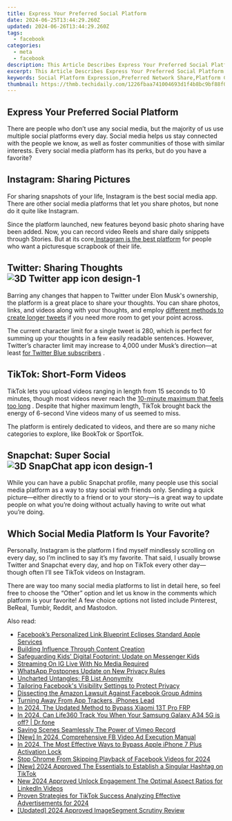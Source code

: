 ```yaml
---
title: Express Your Preferred Social Platform
date: 2024-06-25T13:44:29.260Z
updated: 2024-06-26T13:44:29.260Z
tags:
  - facebook
categories:
  - meta
  - facebook
description: This Article Describes Express Your Preferred Social Platform
excerpt: This Article Describes Express Your Preferred Social Platform
keywords: Social Platform Expression,Preferred Network Share,Platform Choice Display,Social Media Selection,Preference Social Sites,Favored Social Choice,Express Platform Like
thumbnail: https://thmb.techidaily.com/1226fbaa741004693d1f4b8bc9bf88f0e71c8201ee5e911ba173ac8995ac7535.jpg
---
```


## Express Your Preferred Social Platform

 There are people who don’t use any social media, but the majority of us use multiple social platforms every day. Social media helps us stay connected with the people we know, as well as foster communities of those with similar interests. Every social media platform has its perks, but do you have a favorite?

## Instagram: Sharing Pictures

 For sharing snapshots of your life, Instagram is the best social media app. There are other social media platforms that let you share photos, but none do it quite like Instagram.

 Since the platform launched, new features beyond basic photo sharing have been added. Now, you can record video Reels and share daily snippets through Stories. But at its core,[Instagram is the best platform](https://www.makeuseof.com/reasons-why-instagram-best-social-media-app/) for people who want a picturesque scrapbook of their life.

## Twitter: Sharing Thoughts ![3D Twitter app icon design-1](https://static1.makeuseofimages.com/wordpress/wp-content/uploads/2023/02/3d-twitter-app-icon-design-1.jpg)

 Barring any changes that happen to Twitter under Elon Musk's ownership, the platform is a great place to share your thoughts. You can share photos, links, and videos along with your thoughts, and employ [different methods to create longer tweets](https://www.makeuseof.com/tag/tools-writing-longer-tweets/) if you need more room to get your point across.

 The current character limit for a single tweet is 280, which is perfect for summing up your thoughts in a few easily readable sentences. However, Twitter’s character limit may increase to 4,000 under Musk’s direction—at least [for Twitter Blue subscribers](https://www.makeuseof.com/what-is-twitter-blue/) .

## TikTok: Short-Form Videos

 TikTok lets you upload videos ranging in length from 15 seconds to 10 minutes, though most videos never reach the [10-minute maximum that feels too long](https://www.makeuseof.com/10-minute-videos-tiktok-too-long/) . Despite that higher maximum length, TikTok brought back the energy of 6-second Vine videos many of us seemed to miss.

 The platform is entirely dedicated to videos, and there are so many niche categories to explore, like BookTok or SportTok.

## Snapchat: Super Social ![3D SnapChat app icon design-1](https://static1.makeuseofimages.com/wordpress/wp-content/uploads/2023/02/3d-snapchat-app-icon-design-1.jpg)

 While you can have a public Snapchat profile, many people use this social media platform as a way to stay social with friends only. Sending a quick picture—either directly to a friend or to your story—is a great way to update people on what you’re doing without actually having to write out what you’re doing.

## Which Social Media Platform Is Your Favorite?

 Personally, Instagram is the platform I find myself mindlessly scrolling on every day, so I’m inclined to say it’s my favorite. That said, I usually browse Twitter and Snapchat every day, and hop on TikTok every other day—though often I’ll see TikTok videos on Instagram.

 There are way too many social media platforms to list in detail here, so feel free to choose the “Other” option and let us know in the comments which platform is your favorite! A few choice options not listed include Pinterest, BeReal, Tumblr, Reddit, and Mastodon.


<ins class="adsbygoogle"
     style="display:block"
     data-ad-format="autorelaxed"
     data-ad-client="ca-pub-7571918770474297"
     data-ad-slot="1223367746"></ins>



<ins class="adsbygoogle"
     style="display:block"
     data-ad-client="ca-pub-7571918770474297"
     data-ad-slot="8358498916"
     data-ad-format="auto"
     data-full-width-responsive="true"></ins>

<span class="atpl-alsoreadstyle">Also read:</span>
<div><ul>
<li><a href="https://facebook.techidaily.com/facebooks-personalized-link-blueprint-eclipses-standard-apple-services/"><u>Facebook’s Personalized Link Blueprint Eclipses Standard Apple Services</u></a></li>
<li><a href="https://facebook.techidaily.com/building-influence-through-content-creation/"><u>Building Influence Through Content Creation</u></a></li>
<li><a href="https://facebook.techidaily.com/safeguarding-kids-digital-footprint-update-on-messenger-kids/"><u>Safeguarding Kids' Digital Footprint: Update on Messenger Kids</u></a></li>
<li><a href="https://facebook.techidaily.com/streaming-on-ig-live-with-no-media-required/"><u>Streaming On IG Live With No Media Required</u></a></li>
<li><a href="https://facebook.techidaily.com/whatsapp-postpones-update-on-new-privacy-rules/"><u>WhatsApp Postpones Update on New Privacy Rules</u></a></li>
<li><a href="https://facebook.techidaily.com/uncharted-untangles-fb-list-anonymity/"><u>Uncharted Untangles: FB List Anonymity</u></a></li>
<li><a href="https://facebook.techidaily.com/tailoring-facebooks-visibility-settings-to-protect-privacy/"><u>Tailoring Facebook's Visibility Settings to Protect Privacy</u></a></li>
<li><a href="https://facebook.techidaily.com/dissecting-the-amazon-lawsuit-against-facebook-group-admins/"><u>Dissecting the Amazon Lawsuit Against Facebook Group Admins</u></a></li>
<li><a href="https://facebook.techidaily.com/turning-away-from-app-trackers-iphones-lead/"><u>Turning Away From App Trackers, iPhones Lead</u></a></li>
<li><a href="https://bypass-frp.techidaily.com/in-2024-the-updated-method-to-bypass-xiaomi-13t-pro-frp-by-drfone-android/"><u>In 2024, The Updated Method to Bypass Xiaomi 13T Pro FRP</u></a></li>
<li><a href="https://review-topics.techidaily.com/in-2024-can-life360-track-you-when-your-samsung-galaxy-a34-5g-is-off-drfone-by-drfone-virtual-android/"><u>In 2024, Can Life360 Track You When Your Samsung Galaxy A34 5G is off? | Dr.fone</u></a></li>
<li><a href="https://vimeo-videos.techidaily.com/saving-scenes-seamlessly-the-power-of-vimeo-record/"><u>Saving Scenes Seamlessly  The Power of Vimeo Record</u></a></li>
<li><a href="https://facebook-videos.techidaily.com/new-in-2024-comprehensive-fb-video-ad-execution-manual/"><u>[New] In 2024, Comprehensive FB Video Ad Execution Manual</u></a></li>
<li><a href="https://activate-lock.techidaily.com/in-2024-the-most-effective-ways-to-bypass-apple-iphone-7-plus-activation-lock-by-drfone-ios/"><u>In 2024, The Most Effective Ways to Bypass Apple iPhone 7 Plus Activation Lock</u></a></li>
<li><a href="https://facebook-video-recording.techidaily.com/stop-chrome-from-skipping-playback-of-facebook-videos-for-2024/"><u>Stop Chrome From Skipping Playback of Facebook Videos for 2024</u></a></li>
<li><a href="https://tiktok-videos.techidaily.com/new-2024-approved-the-essentials-to-establish-a-singular-hashtag-on-tiktok/"><u>[New] 2024 Approved  The Essentials to Establish a Singular Hashtag on TikTok</u></a></li>
<li><a href="https://ai-video-tools.techidaily.com/new-2024-approved-unlock-engagement-the-optimal-aspect-ratios-for-linkedin-videos/"><u>New 2024 Approved Unlock Engagement The Optimal Aspect Ratios for LinkedIn Videos</u></a></li>
<li><a href="https://tiktok-videos.techidaily.com/proven-strategies-for-tiktok-success-analyzing-effective-advertisements-for-2024/"><u>Proven Strategies for TikTok Success  Analyzing Effective Advertisements for 2024</u></a></li>
<li><a href="https://remote-screen-capture.techidaily.com/updated-2024-approved-imagesegment-scrutiny-review/"><u>[Updated] 2024 Approved  ImageSegment Scrutiny Review</u></a></li>
</ul></div>
